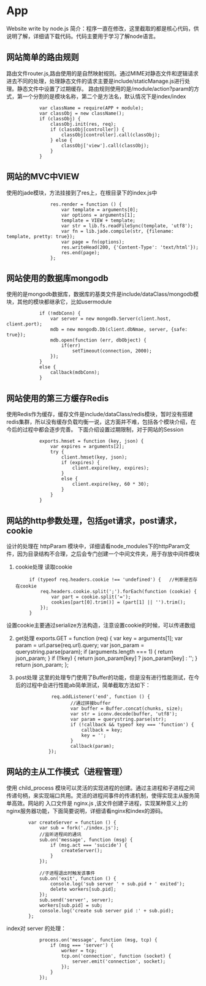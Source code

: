# App
Website write by node.js
简介：程序一直在修改，这里截取的都是核心代码，供说明了解，详细请下载代码。代码主要用于学习了解node语言。
                
网站简单的路由规则
-----
路由文件router.js,路由使用的是自然映射规则。通过MIME对静态文件和逻辑请求进去不同的处理，处理静态文件的请求主要是include/staticManage.js进行处理。静态文件中设置了过期缓存。
路由规则使用的是/module/action?param的方式，第一个分割的是模块名称，第二个是方法名，默认情况下是index/index

                var className = require(APP + module);
                var classObj = new className();
                if (classObj) {
                    classObj.init(res, req);
                    if (classObj[controller]) {
                        classObj[controller].call(classObj);
                    } else {
                        classObj['view'].call(classObj);
                    }
                }

网站的MVC中VIEW
-----
使用的jade模块，方法挂接到了res上，在根目录下的index.js中

                    res.render = function () {
                        var template = arguments[0];
                        var options = arguments[1];
                        template = VIEW + template;
                        var str = lib.fs.readFileSync(template, 'utf8');
                        var fn = lib.jade.compile(str, {filename: template, pretty: true});
                        var page = fn(options);
                        res.writeHead(200, {'Content-Type': 'text/html'});
                        res.end(page);
                    };

网站使用的数据库mongodb
----
使用的是mongodb数据库，数据库的基类文件是include/dataClass/mongodb模块，其他的模块都继承它，比如usermodule

                if (!mdbConn) {
                    var server = new mongodb.Server(client.host, client.port);
                    mdb = new mongodb.Db(client.dbNmae, server, {safe: true});
                    mdb.open(function (err, dbObject) {
                        if(err)
                            setTimeout(connection, 2000);
                    });
                }
                else {
                    callback(mdbConn);
                }

网站使用的第三方缓存Redis
----
使用Redis作为缓存，缓存文件是include/dataClass/redis模块，暂时没有搭建redis集群，所以没有缓存负载均衡一说，这方面并不难，包括各个模块介绍，在今后的过程中都会逐步完善。
下面介绍设置过期限制，对于网站的Session

                exports.hmset = function (key, json) {
                    var expires = arguments[2];
                    try {
                        client.hmset(key, json);
                        if (expires) {
                            client.expire(key, expires);
                        }
                        else {
                            client.expire(key, 60 * 30);
                        }
                    }
                }

网站的http参数处理，包括get请求，post请求，cookie
----
设计的处理在 httpParam 模块中，详细请看node_modules下的httpParam文件，因为目录结构不合理，之后会专门创建一个中间文件夹，用于存放中间件模块
1. cookie处理
读取cookie

            if (typeof req.headers.cookie !== 'undefined') {   //判断是否存在cookie
                req.headers.cookie.split(';').forEach(function (cookie) {
                    var part = cookie.split('=');
                    cookies[part[0].trim()] = (part[1] || '').trim();
                });
            } 

设置cookie主要通过serialize方法构造，注意设置cookie的时候，可以传递数组

2. get处理
                exports.GET = function (req) {
                    var key = arguments[1];
                    var param = url.parse(req.url).query;
                    var json_param = querystring.parse(param);
                    if (arguments.length === 1) {
                        return json_param;
                    }
                    if (!!key) {
                        return json_param[key] ? json_param[key] : '';
                    }
                    return json_param;
                };

3. post处理
这里的处理专门使用了Buffer的功能，但是没有进行性能测试，在今后的过程中会进行性能ab简单测试，简单截取方法如下：

                    req.addListener('end', function () {
                           //通过拼接buffer
                           var buffer = Buffer.concat(chunks, size);
                           var str = iconv.decode(buffer, 'utf8');
                           var param = querystring.parse(str);
                           if (!callback && typeof key === 'function') {
                               callback = key;
                               key = '';
                           }
                           callback(param);
                   });


网站的主从工作模式（进程管理）
----
使用 child_process 模块可以灵活的实现进程的创建。通过主进程和子进程之间传递句柄，来实现端口共用。灵活的进程间事件的传递机制，使得实现主从服务简单高效。网站的
入口文件是 nginx.js ,该文件创建子进程，实现某种意义上的nginx服务器功能，下面简要说明，详细请看nginx和index的源码。

            var createServer = function () {
                var sub = fork('./index.js');
                //监听进程间的通讯
                sub.on('message', function (msg) {
                    if (msg.act === 'suicide') {
                        createServer();
                    }
                });

                //子进程退出时触发该事件
                sub.on('exit', function () {
                    console.log('sub server ' + sub.pid + ' exited');
                    delete workers[sub.pid];
                });
                sub.send('server', server);
                workers[sub.pid] = sub;
                console.log('create sub server pid :' + sub.pid);
            };

index对 server 的处理：

                process.on('message', function (msg, tcp) {
                    if (msg === 'server') {
                        worker = tcp;
                        tcp.on('connection', function (socket) {
                            server.emit('connection', socket);
                        });
                    }
                });

    
